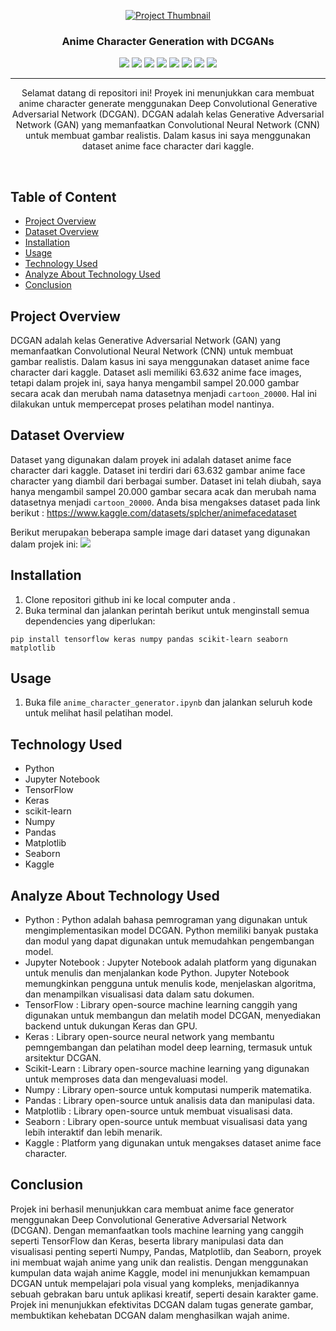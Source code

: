 <p align="center">
  <a href="" rel="noopener">
 <img src="https://akuma.ai/_next/image?url=%2Fanime-art-models-2.png&w=3840&q=75" alt="Project Thumbnail"></a>
</p>
<h3 align="center">Anime Character Generation with DCGANs</h3>

<div align="center">

<img src="https://img.shields.io/badge/Python-FFD43B?style=for-the-badge&logo=python&logoColor=blue">
<img src="https://img.shields.io/badge/Jupyter-F37626.svg?&style=for-the-badge&logo=Jupyter&logoColor=white">
<img src="https://img.shields.io/badge/TensorFlow-FF6F00?style=for-the-badge&logo=tensorflow&logoColor=white">
<img src="https://img.shields.io/badge/Keras-D00000?style=for-the-badge&logo=Keras&logoColor=white">
<img src="https://img.shields.io/badge/scikit_learn-F7931E?style=for-the-badge&logo=scikit-learn&logoColor=white">
<img src="https://img.shields.io/badge/Numpy-777BB4?style=for-the-badge&logo=numpy&logoColor=white">
<img src="https://img.shields.io/badge/Pandas-2C2D72?style=for-the-badge&logo=pandas&logoColor=white">
<img src="https://img.shields.io/badge/Kaggle-20BEFF?style=for-the-badge&logo=Kaggle&logoColor=white">
</div>

---

<p align="center"> Selamat datang di repositori ini! Proyek ini menunjukkan cara membuat anime character generate menggunakan Deep Convolutional Generative Adversarial Network (DCGAN). DCGAN adalah kelas Generative Adversarial Network (GAN) yang memanfaatkan Convolutional Neural Network (CNN) untuk membuat gambar realistis. Dalam kasus ini saya menggunakan dataset anime face character dari kaggle.</p>
    <br> 
</p>

## Table of Content
- [Project Overview](#project-overview)
- [Dataset Overview](#dataset-overview)
- [Installation](#installation)
- [Usage](#usage)
- [Technology Used](#technology-used)
- [Analyze About Technology Used](#analyze-about-technology-used)
- [Conclusion](#conclusion)

## Project Overview
DCGAN adalah kelas Generative Adversarial Network (GAN) yang memanfaatkan Convolutional Neural Network (CNN) untuk membuat gambar realistis. Dalam kasus ini saya menggunakan dataset anime face character dari kaggle. Dataset asli memiliki 63.632 anime face images, tetapi dalam projek ini, saya hanya mengambil sampel 20.000 gambar secara acak dan merubah nama datasetnya menjadi `cartoon_20000`. Hal ini dilakukan untuk mempercepat proses pelatihan model nantinya.

## Dataset Overview
Dataset yang digunakan dalam proyek ini adalah dataset anime face character dari kaggle. Dataset ini terdiri dari 63.632 gambar anime face character yang diambil dari berbagai sumber. Dataset ini telah diubah, saya hanya mengambil sampel 20.000 gambar secara acak dan merubah nama datasetnya menjadi `cartoon_20000`. Anda bisa mengakses dataset pada link berikut : https://www.kaggle.com/datasets/splcher/animefacedataset

Berikut merupakan beberapa sample image dari dataset yang digunakan dalam projek ini:
<img src="https://raw.githubusercontent.com/Mckinsey666/Anime-Face-Dataset/master/test.jpg"></a>


## Installation
1. Clone repositori github ini ke local computer anda .
2. Buka terminal dan jalankan perintah berikut untuk menginstall semua dependencies yang diperlukan:
```
pip install tensorflow keras numpy pandas scikit-learn seaborn matplotlib
```

## Usage
1. Buka file `anime_character_generator.ipynb` dan jalankan seluruh kode untuk melihat hasil pelatihan model.

## Technology Used
- Python
- Jupyter Notebook
- TensorFlow
- Keras
- scikit-learn
- Numpy
- Pandas
- Matplotlib
- Seaborn
- Kaggle

## Analyze About Technology Used
- Python : Python adalah bahasa pemrograman yang digunakan untuk mengimplementasikan model DCGAN. Python memiliki banyak pustaka dan modul yang dapat digunakan untuk memudahkan pengembangan model.
- Jupyter Notebook : Jupyter Notebook adalah platform yang digunakan untuk menulis dan menjalankan kode Python. Jupyter Notebook memungkinkan pengguna untuk menulis kode, menjelaskan algoritma, dan menampilkan visualisasi data dalam satu dokumen.
- TensorFlow : Library open-source machine learning canggih yang digunakan untuk membangun dan melatih model DCGAN, menyediakan backend untuk dukungan Keras dan GPU.
- Keras : Library open-source neural network yang membantu pemngembangan dan pelatihan model deep learning, termasuk untuk arsitektur DCGAN.
- Scikit-Learn : Library open-source machine learning yang digunakan untuk memproses data dan mengevaluasi model.
- Numpy : Library open-source untuk komputasi numperik matematika.
- Pandas : Library open-source untuk analisis data dan manipulasi data.
- Matplotlib : Library open-source untuk membuat visualisasi data.
- Seaborn : Library open-source untuk membuat visualisasi data yang lebih interaktif dan lebih menarik.
- Kaggle : Platform yang digunakan untuk mengakses dataset anime face character.

## Conclusion
Projek ini berhasil menunjukkan cara membuat anime face generator menggunakan Deep Convolutional Generative Adversarial Network (DCGAN). Dengan memanfaatkan tools machine learning yang canggih seperti TensorFlow dan Keras, beserta library manipulasi data dan visualisasi penting seperti Numpy, Pandas, Matplotlib, dan Seaborn, proyek ini membuat wajah anime yang unik dan realistis. Dengan menggunakan kumpulan data wajah anime Kaggle, model ini menunjukkan kemampuan DCGAN untuk mempelajari pola visual yang kompleks, menjadikannya sebuah gebrakan baru untuk aplikasi kreatif, seperti desain karakter game. Projek ini menunjukkan efektivitas DCGAN dalam tugas generate gambar, membuktikan kehebatan DCGAN dalam menghasilkan wajah anime.